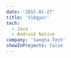 ```yaml
---
date: '2015-01-27'
title: 'Vibgyor'
tech:
  - Java
  - Android Native
company: 'Sangha Tech'
showInProjects: false
---
```


